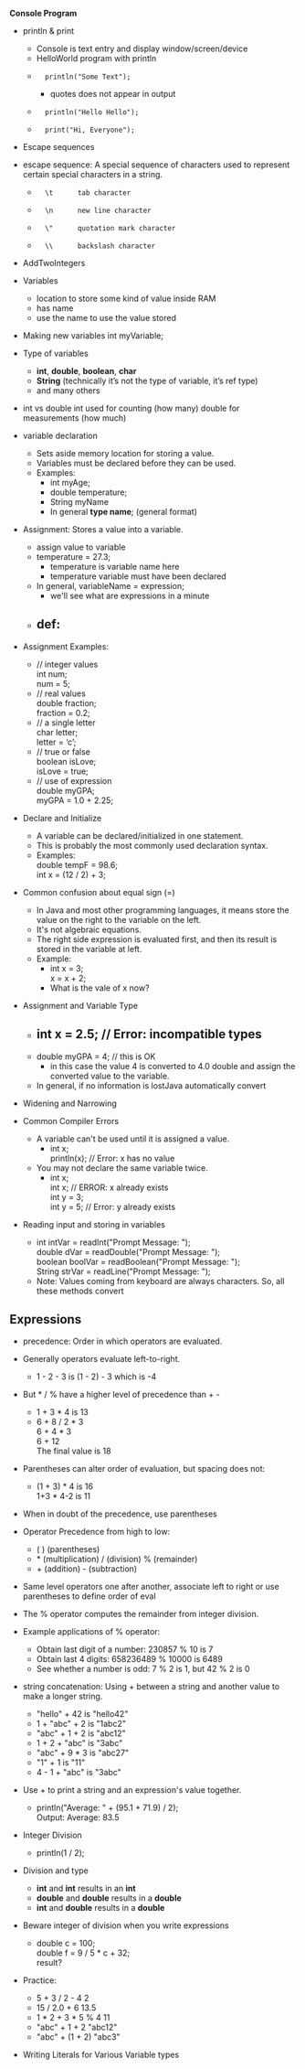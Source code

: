 **Console Program**
- println & print
	- Console is text entry and display window/screen/device
    - HelloWorld program with println
    -       println("Some Text");
		- quotes does not appear in output
	-       println("Hello Hello");
    -       print("Hi, Everyone");
- Escape sequences
- escape sequence: A special sequence of characters used to represent certain special characters in a string.
	-       \t 		tab character
	-       \n 		new line character
	-       \" 		quotation mark character
	-       \\ 		backslash character

- AddTwoIntegers

- Variables
	- location to store some kind of value inside RAM
	- has name
	- use the name to use the value stored

- Making new variables
	int myVariable;

- Type of variables
	- **int**, **double**, **boolean**, **char**
	- **String** (technically it’s not the type of variable, it’s ref type)
	- and many others

- int vs double
	int used for counting (how many)
	double for measurements (how much)

- variable declaration
	- Sets aside memory location for storing a value.
	- Variables must be declared before they can be used.
	- Examples:
        - int myAge;
        - double temperature;
        - String myName
        - In general **type name**; (general format)

- Assignment: Stores a value into a variable.
    - assign value to variable
    - temperature = 27.3;
        - temperature is variable name here
        - temperature variable must have been declared
    - In general, variableName = expression;
        - we'll see what are expressions in a minute
    - def:
        -
- Assignment Examples:
    - // integer values <br>int num; <br>num = 5;
    - // real values <br> double fraction;<br>fraction = 0.2;
    - // a single letter <br> char letter; <br>letter = ‘c’;
    - // true or false <br> boolean isLove; <br> isLove = true;
    - // use of expression <br>double myGPA; <br> myGPA = 1.0 + 2.25;
- Declare and Initialize
    - A variable can be declared/initialized in one statement.
    - This is probably the most commonly used declaration syntax.
    - Examples:
        <br> double tempF = 98.6;
        <br> int x = (12 / 2) + 3;

 - Common confusion about equal sign (=)
    - In Java and most other programming languages, it means store the value on the right
    to the variable on the left.
    - It's not algebraic equations.
    - The right side expression is evaluated first, and then its result is stored in the variable at left.
    - Example:
        - int x = 3; <br>
          x = x + 2;
        - What is the vale of x now?

 - Assignment and Variable Type
    - int x = 2.5; // Error: incompatible types
        -
    - double myGPA = 4; // this is OK
        - in this case the value 4 is converted to 4.0 double and assign the converted value
        to the variable.
    - In general, if no information is lostJava automatically convert

- Widening and Narrowing

- Common Compiler Errors
    - A variable can't be used until it is assigned a value.
        - int x;
        <br>println(x); // Error: x has no value
    - You may not declare the same variable twice.
        - int x;
        <br> int x; // ERROR: x already exists
        <br> int y = 3;
        <br> int y = 5; // Error: y already exists

- Reading input and storing in variables
    
    - int intVar = readInt("Prompt Message: ");
    <br> double dVar = readDouble("Prompt Message: ");
    <br> boolean boolVar = readBoolean("Prompt Message: ");
    <br> String strVar = readLine("Prompt Message: ");
    - Note: Values coming from keyboard are always characters. So, all these methods convert

## Expressions
- precedence: Order in which operators are evaluated.
- Generally operators evaluate left-to-right.
    - 1 - 2 - 3 is (1 - 2) - 3 which is -4
- But * / % have a higher level of precedence than + -
    - 1 + 3 * 4 is 13
    - 6 + 8 / 2 * 3
    <br>6 + 4 * 3
    <br>6 + 12
    <br> The final value is 18
- Parentheses can alter order of evaluation, but spacing does not:
    - (1 + 3) * 4 is 16
    <br>1+3 * 4-2 is 11

- When in doubt of the precedence, use parentheses
- Operator Precedence from high to low:
    - ( ) (parentheses)
    - \* (multiplication)  / (division)  % (remainder)
    - \+ (addition)  - (subtraction)
- Same level operators one after another, associate left to right or use parentheses to define
order of eval

- The % operator computes the remainder from integer division.
- Example applications of % operator:
    - Obtain last digit of a number: 230857 % 10 is 7
    - Obtain last 4 digits: 658236489 % 10000 is 6489
    - See whether a number is odd: 7 % 2 is 1, but 42 % 2 is 0

- string concatenation: Using + between a string and another value to make a longer string.
    - "hello" + 42 is "hello42"
    - 1 + "abc" + 2 is "1abc2"
    - "abc" + 1 + 2 is "abc12"
    - 1 + 2 + "abc" is "3abc"
    - "abc" + 9 * 3 is "abc27"
    - "1" + 1 is "11" 
    - 4 - 1 + "abc" is "3abc"
- Use + to print a string and an expression's value together.
    - println("Average: " + (95.1 + 71.9) / 2);
    <br> Output: Average: 83.5

- Integer Division
    - println(1 / 2);
- Division and type
    - **int** and **int** results in an **int**
    - **double** and **double** results in a **double**
    - **int** and **double** results in a **double**
- Beware integer of division when you write expressions
    - double c = 100;
    <br> double f = 9 / 5 * c + 32;
    <br> result?
- Practice:
     - 5 + 3 / 2 - 4 2
     - 15 / 2.0 + 6 13.5
     - 1 * 2 + 3 * 5 % 4 11
     - "abc" + 1 + 2 "abc12"
     - "abc" + (1 + 2) "abc3"


- Writing Literals for Various Variable types







